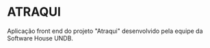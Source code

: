# ATRAQUI

Aplicação front end do projeto "Atraqui" desenvolvido pela equipe da Software House UNDB.
